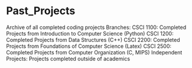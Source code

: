 # Past_Projects
Archive of all completed coding projects
Branches:
  CSCI 1100: Completed Projects from Introduction to Computer Science (Python)
  CSCI 1200: Completed Projects from Data Structures (C++)
  CSCI 2200: Completed Projects from Foundations of Computer Science (Latex)
  CSCI 2500: Completed Projects from Computer Organization (C, MIPS)
  Independent Projects: Projects completed outside of academics
